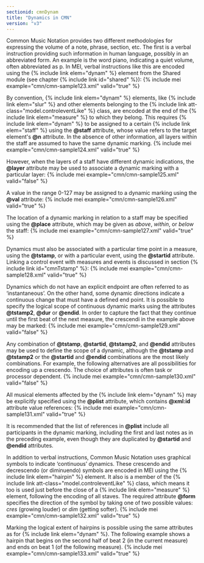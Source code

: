 ```yaml
---
sectionid: cmnDynam
title: "Dynamics in CMN"
version: "v3"
---
```


Common Music Notation provides two different methodologies for expressing the volume of a note, phrase, section, etc. The first is a verbal instruction providing such information in human language, possibly in an abbreviated form. An example is the word piano, indicating a quiet volume, often abbreviated as p. In MEI, verbal instructions like this are encoded using the {% include link elem="dynam" %} element from the Shared module (see chapter {% include link id="shared" %}):
{% include mei example="cmn/cmn-sample123.xml" valid="true" %}
    
By convention, {% include link elem="dynam" %} elements, like {% include link elem="slur" %} and other elements belonging to the {% include link att-class="model.controleventLike" %} class, are encoded at the end of the {% include link elem="measure" %} to which they belong. This requires {% include link elem="dynam" %} to be assigned to a certain {% include link elem="staff" %} using the **@staff** attribute, whose value refers to the target element's **@n** attribute. In the absence of other information, all layers within the staff are assumed to have the same dynamic marking.
{% include mei example="cmn/cmn-sample124.xml" valid="true" %}
    
However, when the layers of a staff have different dynamic indications, the **@layer** attribute may be used to associate a dynamic marking with a particular layer:
{% include mei example="cmn/cmn-sample125.xml" valid="false" %}
    
A value in the range 0-127 may be assigned to a dynamic marking using the **@val** attribute:
{% include mei example="cmn/cmn-sample126.xml" valid="true" %}
    
The location of a dynamic marking in relation to a staff may be specified using the **@place** attribute, which may be given as *above*, *within*, or *below* the staff:
{% include mei example="cmn/cmn-sample127.xml" valid="true" %}
    
Dynamics must also be associated with a particular time point in a measure, using the **@tstamp**, or with a particular event, using the **@startid** attribute. Linking a control event with measures and events is discussed in section {% include link id="cmnTstamp" %}:
{% include mei example="cmn/cmn-sample128.xml" valid="true" %}
    
Dynamics which do not have an explicit endpoint are often referred to as ‘instantaneous’. On the other hand, some dynamic directions indicate a continuous change that must have a defined end point. It is possible to specify the logical scope of continuous dynamic marks using the attributes **@tstamp2**, **@dur** or **@endid**. In order to capture the fact that they continue until the first beat of the next measure, the crescendi in the example above may be marked:
{% include mei example="cmn/cmn-sample129.xml" valid="false" %}
    
Any combination of **@tstamp**, **@startid**, **@tstamp2**, and **@endid** attributes may be used to define the scope of a dynamic, although the **@tstamp** and **@tstamp2** or the **@startid** and **@endid** combinations are the most likely combinations. For example, the following alternatives are all possibilities for encoding up a crescendo. The choice of attributes is often task or processor dependent.
{% include mei example="cmn/cmn-sample130.xml" valid="false" %}
    
All musical elements affected by the {% include link elem="dynam" %} may be explicitly specified using the **@plist** attribute, which contains **@xml:id** attribute value references:
{% include mei example="cmn/cmn-sample131.xml" valid="true" %}
    
It is recommended that the list of references in **@plist** include all participants in the dynamic marking, including the first and last notes as in the preceding example, even though they are duplicated by **@startid** and **@endid** attributes.

In addition to verbal instructions, Common Music Notation uses graphical symbols to indicate ‘continuous’ dynamics. These crescendo and decrescendo (or diminuendo) symbols are encoded in MEI using the {% include link elem="hairpin" %} element. It also is a member of the {% include link att-class="model.controleventLike" %} class, which means it too is used just before the close of a {% include link elem="measure" %} element, following the encoding of all staves. The required attribute **@form** specifies the direction of the symbol by taking one of two possible values: *cres* (growing louder) or *dim* (getting softer).
{% include mei example="cmn/cmn-sample132.xml" valid="true" %}
    
Marking the logical extent of hairpins is possible using the same attributes as for {% include link elem="dynam" %}. The following example shows a hairpin that begins on the second half of beat 2 (in the current measure) and ends on beat 1 (of the following measure).
{% include mei example="cmn/cmn-sample133.xml" valid="true" %}
    